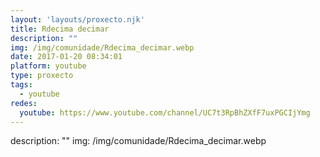 ```yaml
---
layout: 'layouts/proxecto.njk'
title: Rdecima decimar
description: ""
img: /img/comunidade/Rdecima_decimar.webp
date: 2017-01-20 08:34:01
platform: youtube
type: proxecto
tags:
  - youtube
redes:
  youtube: https://www.youtube.com/channel/UC7t3RpBhZXfF7uxPGCIjYmg
---
```

description: ""
img: /img/comunidade/Rdecima_decimar.webp
